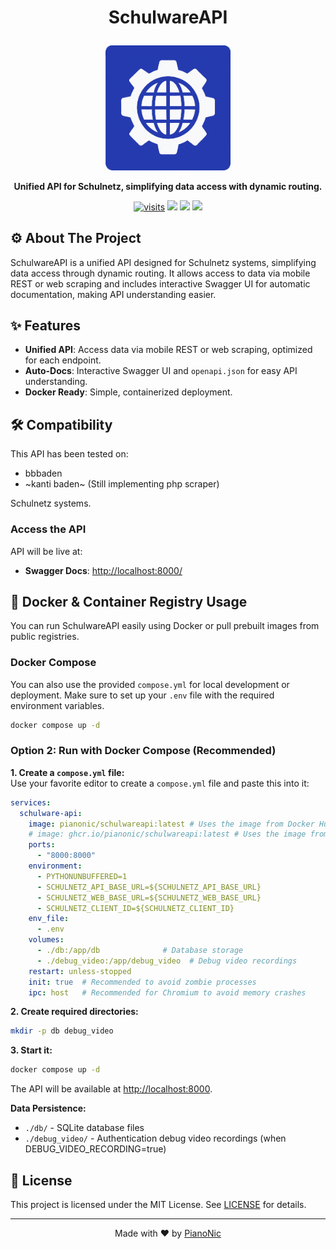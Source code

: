 # <p align="center">SchulwareAPI</p>
<p align="center">
  <img src="./assets/schulwareapi_logo.png" width="200" alt="SchulwareAPI Logo">
</p>
<p align="center">
  <strong>Unified API for Schulnetz, simplifying data access with dynamic routing.</strong>
</p>
<p align="center">
  <a href="https://github.com/PianoNic/SchulwareAPI"><img src="https://badgetrack.pianonic.ch/badge?tag=schulware-api&label=visits&color=243aae&style=flat" alt="visits"/></a>
  <a href="https://github.com/PianoNic/SchulwareAPI/blob/main/LICENSE"><img src="https://img.shields.io/github/license/PianoNic/SchulwareAPI?color=243aae"/></a>
  <a href="https://github.com/PianoNic/SchulwareAPI/releases"><img src="https://img.shields.io/github/v/release/PianoNic/SchulwareAPI?include_prereleases&color=243aae&label=Latest%20Release"/></a>
  <a href="#-installation"><img src="https://img.shields.io/badge/Selfhost-Instructions-243aae.svg"/></a>
</p>

## ⚙️ About The Project
SchulwareAPI is a unified API designed for Schulnetz systems, simplifying data access through dynamic routing. It allows access to data via mobile REST or web scraping and includes interactive Swagger UI for automatic documentation, making API understanding easier.

## ✨ Features
- **Unified API**: Access data via mobile REST or web scraping, optimized for each endpoint.
- **Auto-Docs**: Interactive Swagger UI and `openapi.json` for easy API understanding.
- **Docker Ready**: Simple, containerized deployment.
  
## 🛠️ Compatibility
This API has been tested on:
- bbbaden
- ~kanti baden~ (Still implementing php scraper)

Schulnetz systems.

### Access the API
API will be live at:
- **Swagger Docs**: [http://localhost:8000/](http://localhost:8000/)

## 🐳 Docker & Container Registry Usage

You can run SchulwareAPI easily using Docker or pull prebuilt images from public registries.

### Docker Compose 

You can also use the provided `compose.yml` for local development or deployment. Make sure to set up your `.env` file with the required environment variables.

```sh
docker compose up -d
```

### Option 2: Run with Docker Compose (Recommended)
**1. Create a `compose.yml` file:**  
Use your favorite editor to create a `compose.yml` file and paste this into it:
```yaml
services:
  schulware-api:
    image: pianonic/schulwareapi:latest # Uses the image from Docker Hub
    # image: ghcr.io/pianonic/schulwareapi:latest # Uses the image from GitHub Container Registry
    ports:
      - "8000:8000"
    environment:
      - PYTHONUNBUFFERED=1
      - SCHULNETZ_API_BASE_URL=${SCHULNETZ_API_BASE_URL}
      - SCHULNETZ_WEB_BASE_URL=${SCHULNETZ_WEB_BASE_URL}
      - SCHULNETZ_CLIENT_ID=${SCHULNETZ_CLIENT_ID}
    env_file:
      - .env
    volumes:
      - ./db:/app/db              # Database storage
      - ./debug_video:/app/debug_video  # Debug video recordings
    restart: unless-stopped
    init: true  # Recommended to avoid zombie processes
    ipc: host   # Recommended for Chromium to avoid memory crashes
```

**2. Create required directories:**
```bash
mkdir -p db debug_video
```

**3. Start it:**
```bash
docker compose up -d
```
The API will be available at [http://localhost:8000](http://localhost:8000).

**Data Persistence:**
- `./db/` - SQLite database files
- `./debug_video/` - Authentication debug video recordings (when DEBUG_VIDEO_RECORDING=true)

## 📜 License
This project is licensed under the MIT License. See [LICENSE](LICENSE) for details.

---
<p align="center">Made with ❤️ by <a href="https://github.com/PianoNic">PianoNic</a></p>
